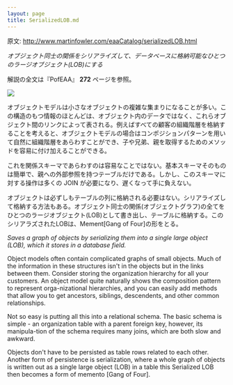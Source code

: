 ```yaml
---
layout: page
title: SerializedLOB.md
---
```


原文: http://www.martinfowler.com/eaaCatalog/serializedLOB.html

*オブジェクト同士の関係をシリアライズして、データベースに格納可能なひとつのラージオブジェクト(LOB)にする*

解説の全文は『PofEAA』 **272** ページを参照。

![](http://www.martinfowler.com/eaaCatalog/serializedLobSketch.gif)

オブジェクトモデルは小さなオブジェクトの複雑な集まりになることが多い。この構造のもつ情報のほとんどは、オブジェクト内のデータではなく、これらオブジェクト間のリンクによって表される。例えばすべての顧客の組織階層を格納することを考えると、オブジェクトモデルの場合はコンポジションパターンを用いて自然に組織階層をあらわすことができ、子や兄弟、親を取得するためのメソッドを容易に付け加えることができる。

これを関係スキーマであらわすのは容易なことではない。基本スキーマそのものは簡単で、親への外部参照を持つテーブルだけである。しかし、このスキーマに対する操作は多くの JOIN が必要になり、遅くなって手に負えない。

オブジェクトは必ずしもテーブルの列に格納される必要はない。シリアライズして格納する方法もある。オブジェクト同士の関係(オブジェクトグラフ)の全てをひとつのラージオブジェクト(LOB)として書き出し、テーブルに格納する。このシリアラズされたLOBは、Mement[Gang of Four]の形をとる。

*Saves a graph of objects by serializing them into a single large object (LOB), which it stores in a database field.*

Object models often contain complicated graphs of small objects. Much of the information in these structures isn't in the objects but in the links between them. Consider storing the organization hierarchy for all your customers. An object model quite naturally shows the composition pattern to represent orga-nizational hierarchies, and you can easily add methods that allow you to get ancestors, siblings, descendents, and other common relationships.

Not so easy is putting all this into a relational schema. The basic schema is simple - an organization table with a parent foreign key, however, its manipula-tion of the schema requires many joins, which are both slow and awkward.

Objects don't have to be persisted as table rows related to each other. Another form of persistence is serialization, where a whole graph of objects is written out as a single large object (LOB) in a table this Serialized LOB then becomes a form of memento [Gang of Four].
